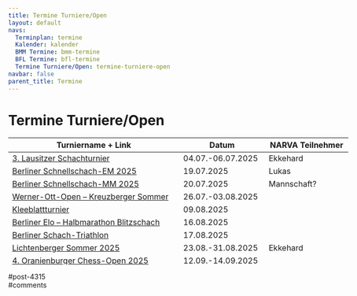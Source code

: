 ```yaml
---
title: Termine Turniere/Open 
layout: default
navs:
  Terminplan: termine
  Kalender: kalender
  BMM Termine: bmm-termine
  BFL Termine: bfl-termine
  Termine Turniere/Open: termine-turniere-open
navbar: false
parent_title: Termine
---
```

<div class="post-4315 page type-page status-publish hentry" id="post-4315">
<h1 class="entry-title">Termine Turniere/Open</h1>
<div class="entry-content">
<table class="clean swiss footable" style="height: 258px; width: 790px;">
<thead>
<tr style="height: 18px;">
<th style="width: 332px; height: 18px;">Turniername + Link</th>
<th style="width: 158px; height: 18px;">Datum</th>
<th nowrap="nowrap" style="width: 154px; height: 18px;">NARVA Teilnehmer</th>
</tr>
</thead>
<tbody>
<tr style="height: 24px;">
<td nowrap="nowrap"><a href="https://www.lsbb.de/archiv-pdf/3.%20Lausitzer%20Schachturnier.pdf" rel="noopener" target="_blank">3. Lausitzer Schachturnier</a></td>
<td>04.07.-06.07.2025</td>
<td>Ekkehard</td>
</tr>
<tr style="height: 24px;">
<td><a href="https://www.berlinerschachverband.de/berliner-schnellschach-em-2025.html" rel="noopener" target="_blank">Berliner Schnellschach-EM 2025</a></td>
<td>19.07.2025</td>
<td>Lukas</td>
</tr>
<tr style="height: 24px;">
<td><a href="https://www.berlinerschachverband.de/berliner-schnellschach-mm-2025.html" rel="noopener" target="_blank">Berliner Schnellschach-MM 2025</a></td>
<td>20.07.2025</td>
<td>Mannschaft?</td>
</tr>
<tr style="height: 24px;">
<td><a href="https://www.berlinerschachverband.de/entry/werner-ott-open-kreuzberger-sommer-2025-vom-26-juli-bis-3-august-2025.html" rel="noopener" target="_blank">Werner-Ott-Open – Kreuzberger Sommer</a></td>
<td>26.07.-03.08.2025</td>
<td></td>
</tr>
<tr style="height: 24px;">
<td><a href="https://www.narva-schach.de/wordpress/turniere/kleeblatt-turnier-2025/">Kleeblattturnier</a></td>
<td>09.08.2025</td>
<td></td>
</tr>
<tr style="height: 24px;">
<td><a href="https://storage.e.jimdo.com/file/1acb67f6-0f38-4256-b9e8-bfb5eeaf69c9/BerlinerHalbmarathonBlitzschach%202025.pdf" rel="noopener" target="_blank">Berliner Elo – Halbmarathon Blitzschach</a></td>
<td>16.08.2025</td>
<td></td>
</tr>
<tr style="height: 24px;">
<td><a href="https://storage.e.jimdo.com/file/7d5f2913-f28f-4a34-81b3-c470f9acd96e/Berliner%20Schach-Triathlon%202025.pdf" rel="noopener" target="_blank">Berliner Schach-Triathlon</a></td>
<td>17.08.2025</td>
<td></td>
</tr>
<tr style="height: 24px;">
<td><a href="https://www.friesen-lichtenberg.de/Lichtenberger_Sommer/LS_25/lichtenberger_sommer_2025.htm" rel="noopener" target="_blank">Lichtenberger Sommer 2025</a></td>
<td>23.08.-31.08.2025</td>
<td>Ekkehard</td>
</tr>
<tr style="height: 24px;">
<td><a href="https://www.schachclub-oranienburg.de/wordpress/2025/06/4-oranienburger-chess-open-2025/" rel="noopener" target="_blank">4. Oranienburger Chess-Open 2025</a></td>
<td>12.09.-14.09.2025</td>
<td></td>
</tr>
<tr style="height: 24px;">
<td><a href="https://u25chess.com/de/" rel="noopener" target="_blank">3. Berlin U25 Open</a></td>
<td>14.11.-16.11.2025</td>
<td></td>
</tr>
<tr style="height: 24px;">
<td><a href="https://schachverein-erftstadt.de/" rel="noopener" target="_blank">Brötchenturnier</a></td>
<td>05.12.2025</td>
<td>Mannschaft</td>
</tr>
<tr style="height: 24px;">
<td>DSAM Bonn?</td>
<td>18.-21.12.2025</td>
<td>Lukas, Jonatan</td>
</tr>
</tbody>
</table>
</div><!-- .entry-content -->
</div> #post-4315 
<div id="comments">
</div> #comments 
